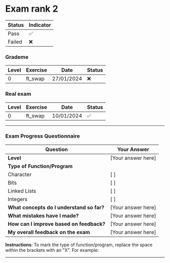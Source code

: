 # Exam rank 2 


| Status  | Indicator  |
|---------|------------|
| Pass    | ✅         |
| Failed  | ❌         |



### Grademe


| Level            |      Exercise      | Date             | Status        |
|------------------|--------------------|------------------|---------------|
| 0                |      ft_swap       | 27/01/2024       | ❌            |



### Real exam

| Level            |    Exercise      |      Date         | Status  |
|------------------|------------------|-------------------|---------|
| 0                | ft_swap          |   10/01/2024      |   ✅    |


---

### Exam Progress Questionnaire



| Question                                      | Your Answer |
|-----------------------------------------------|-------------|
| **Level**                                     | [Your answer here] |
| **Type of Function/Program**                  |  |
| Character                                     | [ ] |
| Bits                                          | [ ] |
| Linked Lists                                  | [ ] |
| Integers                                      | [ ] |
| **What concepts do I understand so far?**     | [Your answer here] |
| **What mistakes have I made?**                | [Your answer here] |
| **How can I improve based on feedback?**      | [Your answer here] |
| **My overall feedback on the exam**           | [Your answer here] |


**Instructions**: To mark the type of function/program, replace the space within the brackets with an "X". For example:


---
